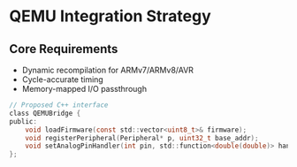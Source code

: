 # QEMU Integration Strategy

## Core Requirements
- Dynamic recompilation for ARMv7/ARMv8/AVR
- Cycle-accurate timing
- Memory-mapped I/O passthrough

```c
// Proposed C++ interface
class QEMUBridge {
public:
    void loadFirmware(const std::vector<uint8_t>& firmware);
    void registerPeripheral(Peripheral* p, uint32_t base_addr);
    void setAnalogPinHandler(int pin, std::function<double(double)> handler);
};
